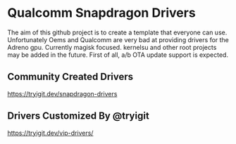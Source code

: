 # Qualcomm Snapdragon Drivers
The aim of this github project is to create a template that everyone can use. Unfortunately Oems and Qualcomm are very bad at providing drivers for the Adreno gpu.
Currently magisk focused. kernelsu and other root projects may be added in the future. First of all, a/b OTA update support is expected.

## Community Created Drivers
https://tryigit.dev/snapdragon-drivers

## Drivers Customized By @tryigit
https://tryigit.dev/vip-drivers/
